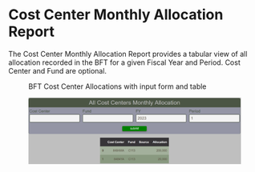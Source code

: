 # Cost Center Monthly Allocation Report

The Cost Center Monthly Allocation Report provides a tabular view of all allocation recorded in the BFT for a given Fiscal Year and Period.  Cost Center and Fund are optional.

<figure markdown>
<figcaption>BFT Cost Center Allocations with input form and table</figcaption>

![](images/report-cost-center-allocation.png)
</figure>
